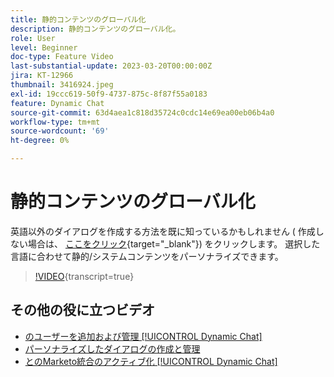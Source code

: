 ```yaml
---
title: 静的コンテンツのグローバル化
description: 静的コンテンツのグローバル化。
role: User
level: Beginner
doc-type: Feature Video
last-substantial-update: 2023-03-20T00:00:00Z
jira: KT-12966
thumbnail: 3416924.jpeg
exl-id: 19ccc619-50f9-4737-875c-8f87f55a0183
feature: Dynamic Chat
source-git-commit: 63d4aea1c818d35724c0cdc14e69ea00eb06b4a0
workflow-type: tm+mt
source-wordcount: '69'
ht-degree: 0%

---
```


# 静的コンテンツのグローバル化

英語以外のダイアログを作成する方法を既に知っているかもしれません ( 作成しない場合は、 [ここをクリック](https://nation.marketo.com/t5/dynamic-chat-discussion/design-non-english-language-conversations-in-dynamic-chat/m-p/324317#M39){target="_blank"}) をクリックします。 選択した言語に合わせて静的/システムコンテンツをパーソナライズできます。

>[!VIDEO](https://video.tv.adobe.com/v/3416924/?quality=12&learn=on){transcript=true}

## その他の役に立つビデオ

* [のユーザーを追加および管理 [!UICONTROL Dynamic Chat]](user-management.md)
* [パーソナライズしたダイアログの作成と管理](dialogue-management.md)
* [とのMarketo統合のアクティブ化 [!UICONTROL Dynamic Chat]](marketo-integration.md)
